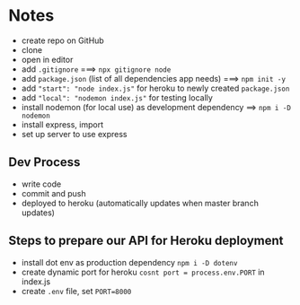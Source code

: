 # Notes
- create repo on GitHub
- clone
- open in editor
- add `.gitignore` ===> `npx gitignore node`
- add `package.json` (list of all dependencies app needs) ===> `npm init -y`
- add `"start": "node index.js"` for heroku to newly created `package.json`
- add `"local": "nodemon index.js"` for testing locally
- install nodemon (for local use) as development dependency  ==> `npm i -D nodemon`
- install express, import
- set up server to use express



## Dev Process
 - write code
 - commit and push
 - deployed to heroku (automatically updates when master branch updates)


## Steps to prepare our API for Heroku deployment
- install dot env as production dependency `npm i -D dotenv`
- create dynamic port for heroku `cosnt port = process.env.PORT` in index.js
- create `.env` file, set `PORT=8000`